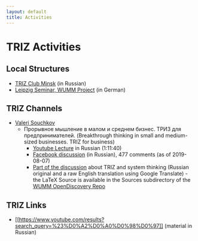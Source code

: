 ```yaml
---
layout: default
title: Activities
---
```


# TRIZ Activities

## Local Structures

* [TRIZ Club Minsk](https://www.facebook.com/minsktrizclub/) (in Russian)
* [Leipzig Seminar, WUMM Project](http://www.leipzig-netz.de/index.php/WUMM)
  (in German) 

## TRIZ Channels

* [Valeri Souchkov](https://www.facebook.com/valeri.souchkov)
  * Прорывное мышление в малом и среднем бизнес. ТРИЗ для предпринимателей.
    (Breakthrough thinking in small and medium-sized businesses. TRIZ for
    business)
    * [Youtube Lecture](https://www.youtube.com/watch?v=srh23Ug6D6s) in
      Russian (1:11:40)
    * [Facebook discussion](https://www.facebook.com/valeri.souchkov/posts/10212251519998280)
      (in Russian), 477 comments (as of 2019-08-07)
    * [Part of the
      discussion](http://wumm.uni-leipzig.de/Presentations/2019-08-07.pdf)
      about TRIZ and system thinking (Russian original and a raw English
      translation using Google Translate) - the LaTeX Source is available in
      the Sources subdirectory of the [WUMM OpenDiscovery
      Repo](https://github.com/wumm-project/OpenDiscovery)

## TRIZ Links

* [[https://www.youtube.com/results?search_query=%23%D0%A2%D0%A0%D0%98%D0%97]]
  (material in Russian)